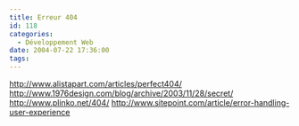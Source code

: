 ```yaml
---
title: Erreur 404
id: 118
categories:
  - Développement Web
date: 2004-07-22 17:36:00
tags:
---
```


http://www.alistapart.com/articles/perfect404/ http://www.1976design.com/blog/archive/2003/11/28/secret/ http://www.plinko.net/404/ http://www.sitepoint.com/article/error-handling-user-experience